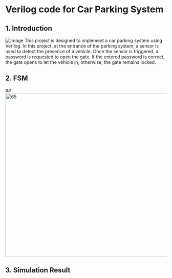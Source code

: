 # **Verilog code for Car Parking System**

## **1. Introduction**
![image](https://github.com/user-attachments/assets/55747366-4e16-480f-a117-8dd95a6894a1)
This project is designed to implement a car parking system using Verilog. In this project, at the entrance of the parking system, a sensor is used to detect the presence of a vehicle. Once the sensor is triggered, a password is requested to open the gate. If the entered password is correct, the gate opens to let the vehicle in, otherwise, the gate remains locked.
## **2. FSM**
##<img width="512" alt="65" src="https://github.com/user-attachments/assets/6609d309-96bf-40f8-bcbf-6c6826df8e19" />
## **3. Simulation Result**
